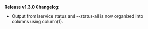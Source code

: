 **Release v1.3.0 Changelog:**
* Output from lservice status and --status-all is now organized into columns using column(1).
